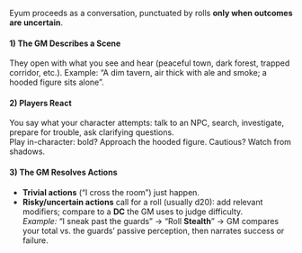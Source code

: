 Eyum proceeds as a conversation, punctuated by rolls **only when outcomes are uncertain**.
#### 1) The GM Describes a Scene
They open with what you see and hear (peaceful town, dark forest, trapped corridor, etc.). Example: “A dim tavern, air thick with ale and smoke; a hooded figure sits alone”.
#### 2) Players React
You say what your character attempts: talk to an NPC, search, investigate, prepare for trouble, ask clarifying questions.  
Play in-character: bold? Approach the hooded figure. Cautious? Watch from shadows.
#### 3) The GM Resolves Actions
- **Trivial actions** (“I cross the room”) just happen.
- **Risky/uncertain actions** call for a roll (usually d20): add relevant modifiers; compare to a **DC** the GM uses to judge difficulty.  
    _Example:_ “I sneak past the guards” → “Roll **Stealth**” → GM compares your total vs. the guards’ passive perception, then narrates success or failure.